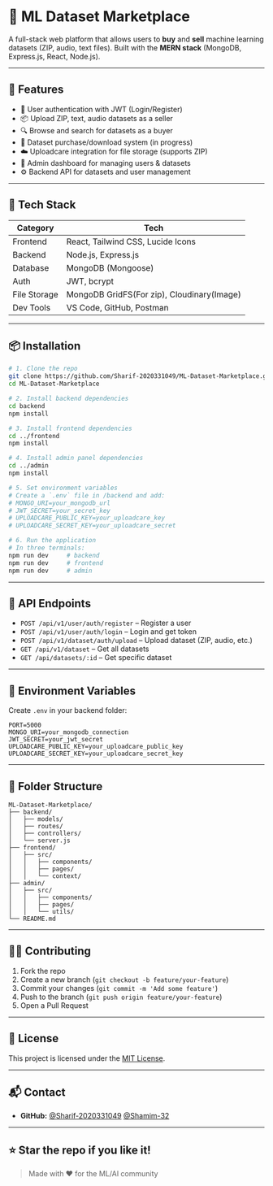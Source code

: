 
# 🧠 ML Dataset Marketplace

A full-stack web platform that allows users to **buy** and **sell** machine learning datasets (ZIP, audio, text files). Built with the **MERN stack** (MongoDB, Express.js, React, Node.js).

---

## 🚀 Features

- 🔐 User authentication with JWT (Login/Register)
- 📦 Upload ZIP, text, audio datasets as a seller
- 🔍 Browse and search for datasets as a buyer
- 🛒 Dataset purchase/download system (in progress)
- ☁️ Uploadcare integration for file storage (supports ZIP)
- 📁 Admin dashboard for managing users & datasets
- ⚙️ Backend API for datasets and user management

---


## 🧰 Tech Stack

| Category      | Tech                                           |
|---------------|------------------------------------------------|
| Frontend      | React, Tailwind CSS, Lucide Icons              |
| Backend       | Node.js, Express.js                            |
| Database      | MongoDB (Mongoose)                             |
| Auth          | JWT, bcrypt                                    |
| File Storage  | MongoDB GridFS(For zip), Cloudinary(Image)      |
| Dev Tools     | VS Code, GitHub, Postman                       |

---

## 📦 Installation

```bash
# 1. Clone the repo
git clone https://github.com/Sharif-2020331049/ML-Dataset-Marketplace.git
cd ML-Dataset-Marketplace

# 2. Install backend dependencies
cd backend
npm install

# 3. Install frontend dependencies
cd ../frontend
npm install

# 4. Install admin panel dependencies
cd ../admin
npm install

# 5. Set environment variables
# Create a `.env` file in /backend and add:
# MONGO_URI=your_mongodb_url
# JWT_SECRET=your_secret_key
# UPLOADCARE_PUBLIC_KEY=your_uploadcare_key
# UPLOADCARE_SECRET_KEY=your_uploadcare_secret

# 6. Run the application
# In three terminals:
npm run dev     # backend
npm run dev     # frontend
npm run dev     # admin
```

---

## 🧪 API Endpoints

- `POST /api/v1/user/auth/register` – Register a user
- `POST /api/v1/user/auth/login` – Login and get token
- `POST /api/v1/dataset/auth/upload` – Upload dataset (ZIP, audio, etc.)
- `GET /api/v1/dataset` – Get all datasets
- `GET /api/datasets/:id` – Get specific dataset

---

## 🔐 Environment Variables

Create `.env` in your backend folder:

```env
PORT=5000
MONGO_URI=your_mongodb_connection
JWT_SECRET=your_jwt_secret
UPLOADCARE_PUBLIC_KEY=your_uploadcare_public_key
UPLOADCARE_SECRET_KEY=your_uploadcare_secret_key
```

---

## 📂 Folder Structure

```
ML-Dataset-Marketplace/
├── backend/
│   ├── models/
│   ├── routes/
│   ├── controllers/
│   └── server.js
├── frontend/
│   ├── src/
│   │   ├── components/
│   │   ├── pages/
│   │   └── context/
├── admin/
│   ├── src/
│   │   ├── components/
│   │   ├── pages/
│   │   └── utils/
└── README.md
```

---

## 🙋‍♂️ Contributing

1. Fork the repo
2. Create a new branch (`git checkout -b feature/your-feature`)
3. Commit your changes (`git commit -m 'Add some feature'`)
4. Push to the branch (`git push origin feature/your-feature`)
5. Open a Pull Request

---

## 📜 License

This project is licensed under the [MIT License](LICENSE).

---

## 📬 Contact

- **GitHub:** [@Sharif-2020331049](https://github.com/Sharif-2020331049) [@Shamim-32](https://github.com/Shamim-32)

---

## ⭐️ Star the repo if you like it!

> Made with ❤️ for the ML/AI community
